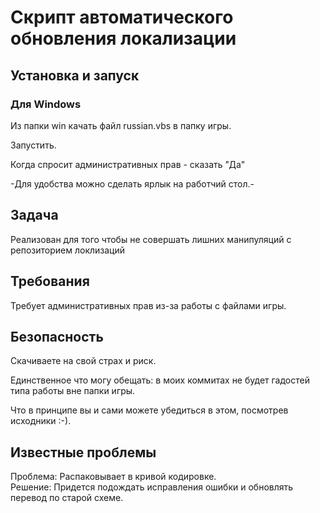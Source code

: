 # Скрипт автоматического обновления локализации

## Установка и запуск
### Для Windows
Из папки win качать файл russian.vbs в папку игры.

Запустить.

Когда спросит административных прав - сказать "Да"

-Для удобства можно сделать ярлык на работчий стол.-

## Задача
Реализован для того чтобы не совершать лишних манипуляций с репозиторием локлизаций

## Требования

Требует административных прав из-за работы с файлами игры.

## Безопасность

Скачиваете на свой страх и риск.

Единственное что могу обещать: в моих коммитах не будет гадостей типа работы вне папки игры. 

Что в принципе вы и сами можете убедиться в этом, посмотрев исходники :-).

## Известные проблемы

Проблема: Распаковывает в кривой кодировке.<br/>
Решение: Придется подождать исправления ошибки и обновлять перевод по старой схеме.